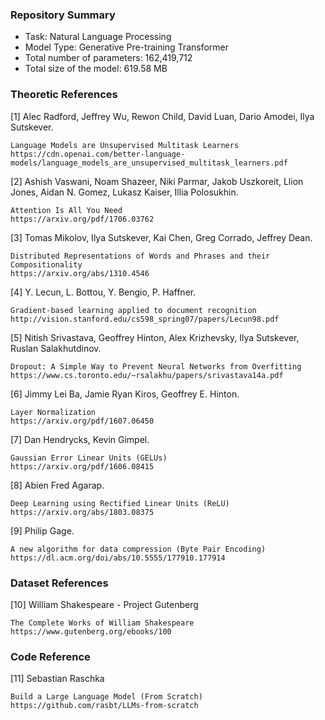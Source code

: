 ### Repository Summary ###
- Task: Natural Language Processing
- Model Type: Generative Pre-training Transformer
- Total number of parameters: 162,419,712
- Total size of the model: 619.58 MB

### Theoretic References ###

[1] Alec Radford, Jeffrey Wu, Rewon Child, David Luan, Dario Amodei, Ilya Sutskever.

    Language Models are Unsupervised Multitask Learners
    https://cdn.openai.com/better-language-models/language_models_are_unsupervised_multitask_learners.pdf

[2] Ashish Vaswani, Noam Shazeer, Niki Parmar, Jakob Uszkoreit, 
    Llion Jones, Aidan N. Gomez, Lukasz Kaiser, Illia Polosukhin.

    Attention Is All You Need
    https://arxiv.org/pdf/1706.03762
    
[3] Tomas Mikolov, Ilya Sutskever, Kai Chen, Greg Corrado, Jeffrey Dean.

    Distributed Representations of Words and Phrases and their Compositionality
    https://arxiv.org/abs/1310.4546
    
[4] Y. Lecun, L. Bottou, Y. Bengio, P. Haffner.

    Gradient-based learning applied to document recognition
    http://vision.stanford.edu/cs598_spring07/papers/Lecun98.pdf
    
[5] Nitish Srivastava, Geoffrey Hinton, Alex Krizhevsky, Ilya Sutskever, Ruslan Salakhutdinov.

    Dropout: A Simple Way to Prevent Neural Networks from Overfitting
    https://www.cs.toronto.edu/~rsalakhu/papers/srivastava14a.pdf
    
[6] Jimmy Lei Ba, Jamie Ryan Kiros, Geoffrey E. Hinton.

    Layer Normalization
    https://arxiv.org/pdf/1607.06450
    
[7] Dan Hendrycks, Kevin Gimpel.

    Gaussian Error Linear Units (GELUs)
    https://arxiv.org/pdf/1606.08415
    
[8] Abien Fred Agarap.

    Deep Learning using Rectified Linear Units (ReLU)
    https://arxiv.org/abs/1803.08375
    
[9] Philip Gage.

    A new algorithm for data compression (Byte Pair Encoding)
    https://dl.acm.org/doi/abs/10.5555/177910.177914

### Dataset References ###
[10] William Shakespeare - Project Gutenberg

    The Complete Works of William Shakespeare
    https://www.gutenberg.org/ebooks/100
    
### Code Reference ### 
[11] Sebastian Raschka 

    Build a Large Language Model (From Scratch)
    https://github.com/rasbt/LLMs-from-scratch

